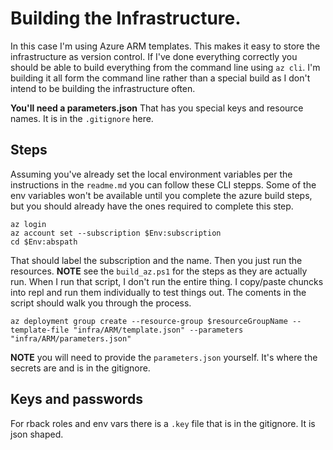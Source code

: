 # Building the Infrastructure. 
In this case I'm using Azure ARM templates. This makes it easy to store the infrastructure as version control. If I've done everything correctly you should be able to build everything from the command line using `az cli`. I'm building it all form the command line rather than a special build as I don't intend to be building the infrastructure often. 

**You'll need a parameters.json** That has you special keys and resource names. It is in the `.gitignore` here. 

## Steps
Assuming you've already set the local environment variables per the instructions in the `readme.md` you can follow these CLI stepps. Some of the env variables won't be available until you complete the azure build steps, but you should already have the ones required to complete this step. 
```
az login
az account set --subscription $Env:subscription
cd $Env:abspath
```
That should label the subscription and the name. Then you just run the resources. **NOTE** see the `build_az.ps1` for the steps as they are actually run. When I run that script, I don't run the entire thing. I copy/paste chuncks into repl and run them individually to test things out. The coments in the script should walk you through the process. 
```
az deployment group create --resource-group $resourceGroupName --template-file "infra/ARM/template.json" --parameters "infra/ARM/parameters.json"
```
**NOTE** you will need to provide the `parameters.json` yourself. It's where the secrets are and is in the gitignore. 

## Keys and passwords
For rback roles and env vars there is a `.key` file that is in the gitignore. It is json shaped. 


